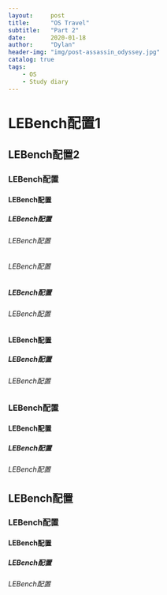 ```yaml
---
layout:     post
title:      "OS Travel"
subtitle:   "Part 2"
date:       2020-01-18
author:     "Dylan"
header-img: "img/post-assassin_odyssey.jpg"
catalog: true
tags:
    - OS
    - Study diary
---
```


# LEBench配置1

## LEBench配置2

### LEBench配置

#### LEBench配置

##### LEBench配置

###### LEBench配置

###### LEBench配置

##### LEBench配置

###### LEBench配置

#### LEBench配置

##### LEBench配置

###### LEBench配置

### LEBench配置

#### LEBench配置

##### LEBench配置

###### LEBench配置

## LEBench配置

### LEBench配置

#### LEBench配置

##### LEBench配置

###### LEBench配置